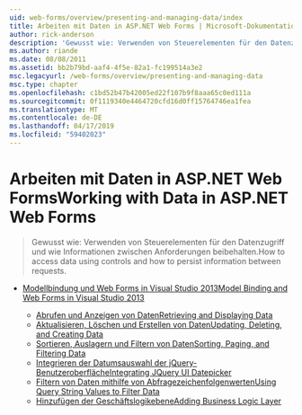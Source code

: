 ```yaml
---
uid: web-forms/overview/presenting-and-managing-data/index
title: Arbeiten mit Daten in ASP.NET Web Forms | Microsoft-Dokumentation
author: rick-anderson
description: 'Gewusst wie: Verwenden von Steuerelementen für den Datenzugriff und wie Informationen zwischen Anforderungen beibehalten.'
ms.author: riande
ms.date: 08/08/2011
ms.assetid: bb2b79bd-aaf4-4f5e-82a1-fc199514a3e2
msc.legacyurl: /web-forms/overview/presenting-and-managing-data
msc.type: chapter
ms.openlocfilehash: c1bd52b47b42005ed22f107b9f8aaa65c0ed111a
ms.sourcegitcommit: 0f1119340e4464720cfd16d0ff15764746ea1fea
ms.translationtype: MT
ms.contentlocale: de-DE
ms.lasthandoff: 04/17/2019
ms.locfileid: "59402023"
---
```

# <a name="working-with-data-in-aspnet-web-forms"></a><span data-ttu-id="e2b6f-103">Arbeiten mit Daten in ASP.NET Web Forms</span><span class="sxs-lookup"><span data-stu-id="e2b6f-103">Working with Data in ASP.NET Web Forms</span></span>

> <span data-ttu-id="e2b6f-104">Gewusst wie: Verwenden von Steuerelementen für den Datenzugriff und wie Informationen zwischen Anforderungen beibehalten.</span><span class="sxs-lookup"><span data-stu-id="e2b6f-104">How to access data using controls and how to persist information between requests.</span></span>


- [<span data-ttu-id="e2b6f-105">Modellbindung und Web Forms in Visual Studio 2013</span><span class="sxs-lookup"><span data-stu-id="e2b6f-105">Model Binding and Web Forms in Visual Studio 2013</span></span>](model-binding/index.md)

    - [<span data-ttu-id="e2b6f-106">Abrufen und Anzeigen von Daten</span><span class="sxs-lookup"><span data-stu-id="e2b6f-106">Retrieving and Displaying Data</span></span>](model-binding/retrieving-data.md)
    - [<span data-ttu-id="e2b6f-107">Aktualisieren, Löschen und Erstellen von Daten</span><span class="sxs-lookup"><span data-stu-id="e2b6f-107">Updating, Deleting, and Creating Data</span></span>](model-binding/updating-deleting-and-creating-data.md)
    - [<span data-ttu-id="e2b6f-108">Sortieren, Auslagern und Filtern von Daten</span><span class="sxs-lookup"><span data-stu-id="e2b6f-108">Sorting, Paging, and Filtering Data</span></span>](model-binding/sorting-paging-and-filtering-data.md)
    - [<span data-ttu-id="e2b6f-109">Integrieren der Datumsauswahl der jQuery-Benutzeroberfläche</span><span class="sxs-lookup"><span data-stu-id="e2b6f-109">Integrating JQuery UI Datepicker</span></span>](model-binding/integrating-jquery-ui.md)
    - [<span data-ttu-id="e2b6f-110">Filtern von Daten mithilfe von Abfragezeichenfolgenwerten</span><span class="sxs-lookup"><span data-stu-id="e2b6f-110">Using Query String Values to Filter Data</span></span>](model-binding/using-query-string-values-to-retrieve-data.md)
    - [<span data-ttu-id="e2b6f-111">Hinzufügen der Geschäftslogikebene</span><span class="sxs-lookup"><span data-stu-id="e2b6f-111">Adding Business Logic Layer</span></span>](model-binding/adding-business-logic-layer.md)
